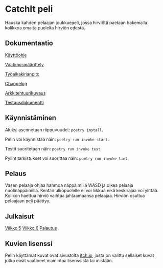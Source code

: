 # CatchIt peli

Hauska kahden pelaajan joukkuepeli, jossa hirviötä paetaan hakemalla kolikkoa omalta puolelta hirviön edestä.


## Dokumentaatio

[Käyttöohje](https://github.com/Yytsi/ot-harjoitustyo/blob/master/dokumentaatio/kayttoohje.md)

[Vaatimusmäärittely](https://github.com/Yytsi/ot-harjoitustyo/blob/master/dokumentaatio/vaatimusmaarittely.md)

[Työaikakirjanpito](https://github.com/Yytsi/ot-harjoitustyo/blob/master/dokumentaatio/tuntikirjanpito.md)

[Changelog](https://github.com/Yytsi/ot-harjoitustyo/blob/master/dokumentaatio/changelog.md)

[Arkkitehtuurikuvaus](https://github.com/Yytsi/ot-harjoitustyo/blob/master/dokumentaatio/arkkitehtuuri.md)

[Testausdokumentti](https://github.com/Yytsi/ot-harjoitustyo/blob/master/dokumentaatio/testausdoc.md)

## Käynnistäminen

Aluksi asennetaan riippuvuudet: ```poetry install```.

Pelin voi käynnistää näin: ```poetry run invoke start```.

Testit suoritetaan näin: ```poetry run invoke test```.

Pylint tarkistukset voi suorittaa näin: ```poetry run invoke lint```.

## Pelaus
Vasen pelaaja ohjaa hahmoa näppäimillä WASD ja oikea pelaaja nuolinäppäimillä. Kentän ulkopuolelle ei voi liikkua eikä keskirajaa voi ylittää. Kolikon haettua hirviö vaihtaa jahtaamaansa pelaajaa. Hirviön osuttua pelaajaan peli päättyy.

## Julkaisut

[Viikko 5](https://github.com/Yytsi/ot-harjoitustyo/releases/tag/viikko5)
[Viikko 6](https://github.com/Yytsi/ot-harjoitustyo/releases/tag/viikko6)
[Palautus](https://github.com/Yytsi/ot-harjoitustyo/releases/tag/palautus)

## Kuvien lisenssi
Pelin käyttämät kuvat ovat sivustolta [itch.io](https://itch.io/), josta on valittu sellaiset kuvat jotka eivät vaatineet mainintaa lisenssistä tai mistään.
